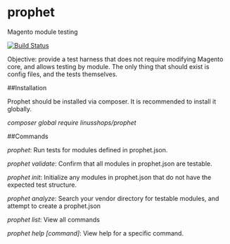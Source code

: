 # prophet
Magento module testing

[![Build Status](https://travis-ci.org/linusshops/prophet.svg)](https://travis-ci.org/linusshops/prophet)

Objective: provide a test harness that does not require modifying Magento core,
and allows testing by module.  The only thing that should exist is config files,
and the tests themselves.

##Installation

Prophet should be installed via composer.  It is recommended to install it globally.

_composer global require linusshops/prophet_

##Commands

_prophet_: Run tests for modules defined in prophet.json.

_prophet validate_: Confirm that all modules in prophet.json are testable.

_prophet init_: Initialize any modules in prophet.json that do not have the expected test structure.

_prophet analyze_: Search your vendor directory for testable modules, and attempt to create a prophet.json

_prophet list_: View all commands

_prophet help [command]_: View help for a specific command.

